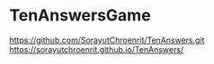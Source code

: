 # TenAnswersGame
https://github.com/SorayutChroenrit/TenAnswers.git
https://sorayutchroenrit.github.io/TenAnswers/
